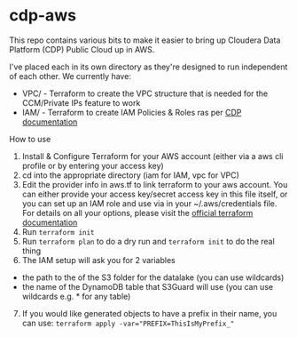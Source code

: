# cdp-aws
 
This repo contains various bits to make it easier to bring up Cloudera Data Platform (CDP) Public Cloud up in AWS.

I've placed each in its own directory as they're designed to run independent of each other.  We currently have:
- VPC/ - Terraform to create the VPC structure that is needed for the CCM/Private IPs feature to work
- IAM/ - Terraform to create IAM Policies & Roles ras per [CDP documentation](https://docs.cloudera.com/management-console/cloud/environments/topics/mc-idbroker-minimum-setup.html)

How to use

1. Install & Configure Terraform for your AWS account (either via a aws cli profile or by entering your access key)
2. cd into the appropriate directory (iam for IAM, vpc for VPC)
3. Edit the provider info in aws.tf to link terraform to your aws account.  You can either provide your access key/secret access key in this file itself, or you can set up an IAM role and use via in your ~/.aws/credentials file.  For details on all your options, please visit the [official terraform documentation](https://www.terraform.io/docs/providers/aws/index.html)
4. Run `terraform init` 
5. Run `terraform plan` to do a dry run and `terraform init` to do the real thing
6. The IAM setup will ask you for 2 variables 
- the path to the of the S3 folder for the datalake (you can use wildcards)
- the name of the DynamoDB table that S3Guard will use (you can use wildcards e.g. * for any table)
7. If you would like generated objects to have a prefix in their name, you can use:
   `terraform apply -var="PREFIX=ThisIsMyPrefix_"`

